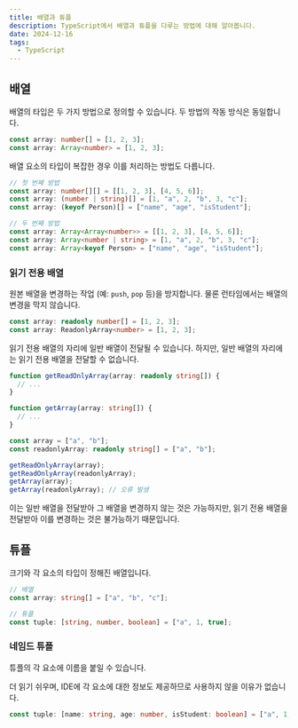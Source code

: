 ```yaml
---
title: 배열과 튜플
description: TypeScript에서 배열과 튜플을 다루는 방법에 대해 알아봅니다.
date: 2024-12-16
tags:
  - TypeScript
---
```


## 배열

배열의 타입은 두 가지 방법으로 정의할 수 있습니다. 두 방법의 작동 방식은 동일합니다.

```ts
const array: number[] = [1, 2, 3];
const array: Array<number> = [1, 2, 3];
```

배열 요소의 타입이 복잡한 경우 이를 처리하는 방법도 다릅니다.

```ts
// 첫 번째 방법
const array: number[][] = [[1, 2, 3], [4, 5, 6]];
const array: (number | string)[] = [1, "a", 2, "b", 3, "c"];
const array: (keyof Person)[] = ["name", "age", "isStudent"];

// 두 번째 방법
const array: Array<Array<number>> = [[1, 2, 3], [4, 5, 6]];
const array: Array<number | string> = [1, "a", 2, "b", 3, "c"];
const array: Array<keyof Person> = ["name", "age", "isStudent"];
```

### 읽기 전용 배열

원본 배열을 변경하는 작업 (예: `push`, `pop` 등)을 방지합니다. 물론 런타임에서는 배열의 변경을 막지 않습니다.

```ts
const array: readonly number[] = [1, 2, 3];
const array: ReadonlyArray<number> = [1, 2, 3];
```

읽기 전용 배열의 자리에 일반 배열이 전달될 수 있습니다. 하지만, 일반 배열의 자리에는 읽기 전용 배열을 전달할 수 없습니다.

```ts
function getReadOnlyArray(array: readonly string[]) {
  // ...
}

function getArray(array: string[]) {
  // ...
}

const array = ["a", "b"];
const readonlyArray: readonly string[] = ["a", "b"];

getReadOnlyArray(array);
getReadOnlyArray(readonlyArray);
getArray(array);
getArray(readonlyArray); // 오류 발생
```

이는 일반 배열을 전달받아 그 배열을 변경하지 않는 것은 가능하지만, 읽기 전용 배열을 전달받아 이를 변경하는 것은 불가능하기 때문입니다.

## 튜플

크기와 각 요소의 타입이 정해진 배열입니다.

```ts
// 배열
const array: string[] = ["a", "b", "c"];

// 튜플
const tuple: [string, number, boolean] = ["a", 1, true];
```

### 네임드 튜플

튜플의 각 요소에 이름을 붙일 수 있습니다.

더 읽기 쉬우며, IDE에 각 요소에 대한 정보도 제공하므로 사용하지 않을 이유가 없습니다.

```ts
const tuple: [name: string, age: number, isStudent: boolean] = ["a", 1, true];
```
